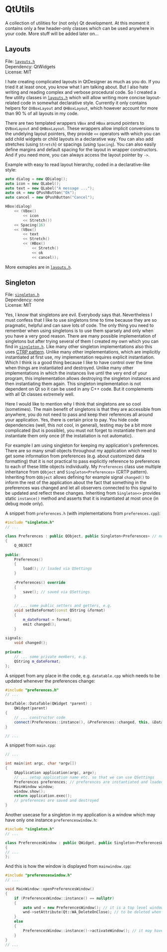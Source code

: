 # QtUtils

A collection of utilities for (not only) Qt development. At this moment it contains only a few header-only classes which can be used anywhere in your code. More stuff will be added later on...

Layouts
-------
File: [`layouts.h`](qtutils/layouts.h)<br>
Dependency: QtWidgets<br>
License: MIT

I hate creating complicated layouts in QtDesigner as much as you do. If you tried it at least once, you know what I am talking about. But I also hate writing and reading complex and verbose procedural code. So I created a few utility classes in [`layouts.h`](qtutils/layouts.h) which will allow writing more concise layout-related code in somewhat declarative style. Currently it only contains helpers for `QVBoxLayout` and `QHBoxLayout`, which however account for more than 90 % of all layouts in my code.

There are two templated wrappers `VBox` and `HBox` around pointers to `QVBoxLayout` and `QHBoxLayout`. These wrappers allow implicit conversions to the undelying layout pointers, they provide `<<` operators with which you can add child widgets or child layouts in a declarative way. You can also add stretches (using `Stretch`) or spacings (using `Spacing`). You can also easily define margins and default spacing for the layout in wrapper constructors. And if you need more, you can always access the layout pointer by `->`.

Example with easy to read layout hierarchy, coded in a declarative-like style:

```cpp
auto dialog = new QDialog();
auto icon = new QLabel();
auto text = new QLabel("A message ...");
auto ok = new QPushButton("Ok");
auto cancel = new QPushButton("Cancel");

HBox(dialog)
    << (VBox() 
        << icon
        << Stretch())
    << Spacing(16)
    << (VBox() 
        << text 
        << Stretch() 
        << (HBox()
            << Stretch()
            << ok
            << cancel));
```

More exmaples are in [`layouts.h`](qtutils/layouts.h).

Singleton
---------
File: [`singleton.h`](qtutils/singleton.h)<br>
Dependency: none<br>
License: MIT

Yes, I know that singletons are evil. Everybody says that. Nevertheless I must confess that I like to use singletons time to time because they are so pragmatic, helpful and can save lots of code. The only thing you need to remember when using singletons is to use them sparsely and only when you have a very good reason. There are many possible implementation of singletons but after trying several of them I created my own which you can find in [`singleton.h`](qtutils/singleton.h). Like many other singleton implementations also this uses [CTRP pattern](https://en.wikipedia.org/wiki/Curiously_recurring_template_pattern). Unlike many other implementations, which are implicitly instantiated at first use, my implementation requires explicit instantiation. Which I think is a good thing because I like to have control over the time when things are instantiated and destroyed. Unlike many other implementations in which the instances live until the very end of your program, this implementation allows destroying the singleton instances and then instantiating them again. This singleton implementation is not dependent on Qt so it can be used in any C++ code. But it complements with all Qt classes extremely well.

Here I would like to mention why I think that singletons are so cool (sometimes). The main benefit of singletons is that they are accessible from anywhere, you do not need to pass and keep their references all around your application. Yes, there is certain price to pay. You hide code dependencies (well, this not cool, in general), testing may be a bit more complicated (but is possible), you must not forget to instantiate them and instantiate them only once (if the instatiation is not automatic).

For example I am using singleton for keeping my application's preferences. There are so many small objects throughout my application which need to get some information from preferences (e.g. about customized data formatting) that it is not practical to pass explicitly reference to preferences to each of these little objects individually. My `Preferences` class use multiple inheritance from `QObject` and `Singleton<Preferences>` (CRTP pattern). Inheriting from `QObject` allows defining for example signal `changed()` to inform the rest of the application about the fact that something in the preferences was changed and let all observers connected to this signal to be updated and reflect these changes. Inheriting from `Singleton<>` provides static `instance()` method and asserts that it is instantiated at most once (in debug mode only).

A snippet from `preferences.h` (with implementations from `preferences.cpp`):
```cpp
#include "singleton.h"
// ...

class Preferences : public QObject, public Singleton<Preferences> // note that Singleton is mentioned only here
{
    Q_OBJECT
    
public:
    Preferences()
    {
        load(); // loaded via QSettings
    }
    
    ~Preferences() override
    {
        save(); // saved via QSettings
    }
    
    // ... some public setters and getters, e.g.
    void setDateFormat(const QString &format)
    {
        m_dateFormat = format;
        emit changed();
    }
    
signals:
    void changed();
    
private:
    // ... some private members, e.g.
    QString m_dateFormat;
};
```

A snippet from any place in the code, e.g. `datatable.cpp` which needs to be updated whenever the preferences change:
```cpp
#include "preferences.h"
// ...

DataTable::DataTable(QWidget *parent) : 
    QWidget(parent)
{
    // ... constructor code
    connect(Preferences::instance(), &Preferences::changed, this, &DataTable::update);
}

// ...
```

A snippet from `main.cpp`:
```cpp
// ...

int main(int argc, char *argv[]) 
{
    QApplication application(argc, argv);
    // ... setup application name etc. so that we can use QSettings
    Preferences preferences; // preferences are instantiated and loaded
    MainWindow window;
    window.show();
    return application.exec();
    // preferences are saved and destroyed
}
```

Another usecase for a singleton in my application is a window which may have only one instance `preferenceswindow.h`:
```cpp
#include "singleton.h"
// ...

class PreferencesWindow : public QWidget, public Singleton<PreferencesWindow> // note that Singleton is mentioned only here
{
// ... 
};
```

And this is how the window is displayed from `mainwindow.cpp`:
```cpp
#include "preferenceswindow.h"
// ...

void MainWindow::openPreferencesWindow()
{
    if (PreferencesWindow::instance() == nullptr)
    {
        auto wnd = new PreferencesWindow(); // it is a top level window so it has no parent
        wnd->setAttribute(Qt::WA_DeleteOnClose); // to be deleted when it is closed by user
    }
    else
    {
        PreferencesWindow::instance()->activateWindow(); // it may have been hidden behind the main window
    }
}
// ...
```
